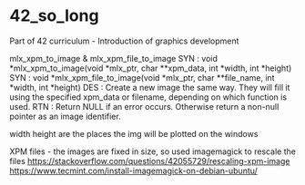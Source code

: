 # 42_so_long
Part of 42 curriculum - Introduction of graphics development






mlx_xpm_to_image & mlx_xpm_file_to_image
SYN : void *mlx_xpm_to_image(void *mlx_ptr, char **xpm_data, int *width, int *height)
SYN : void *mlx_xpm_file_to_image(void *mlx_ptr, char **file_name, int *width, int *height)
DES : Create a new image the same way. They will fill it using the specified xpm_data or filename, depending on which function is used.
RTN : Return NULL if an error occurs. Otherwise return a non-null pointer as an image identifier.

width height are the places the img will be plotted on the windows


XPM files - the images are fixed in size, so used imagemagick to rescale the files
https://stackoverflow.com/questions/42055729/rescaling-xpm-image
https://www.tecmint.com/install-imagemagick-on-debian-ubuntu/
